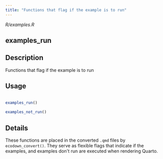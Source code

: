 ```yaml
---
title: "Functions that flag if the example is to run"
---
```


*R/examples.R*

## examples_run

## Description
 Functions that flag if the example is to run 


## Usage
```r
 
examples_run() 
 
examples_not_run() 
```


## Details
 These functions are placed in the converted `.qmd` files by `ecodown_convert()`. They serve as flexible flags that indicate if the examples, and examples don't run are executed when rendering Quarto. 







